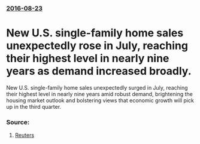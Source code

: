 ### [2016-08-23](/news/2016/08/23/index.md)

# New U.S. single-family home sales unexpectedly rose in July, reaching their highest level in nearly nine years as demand increased broadly. 

New U.S. single-family home sales unexpectedly surged in July, reaching their highest level in nearly nine years amid robust demand, brightening the housing market outlook and bolstering views that economic growth will pick up in the third quarter.


### Source:

1. [Reuters](http://www.reuters.com/article/us-usa-housing-idUSKCN10Y1JT)
